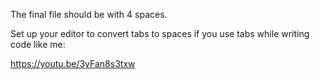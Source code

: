 The final file should be with 4 spaces.

Set up your editor to convert tabs to spaces if you use tabs while writing code like me:

https://youtu.be/3yFan8s3txw
